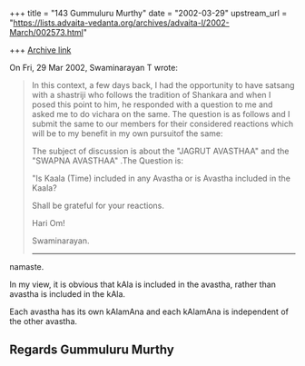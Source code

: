 +++
title = "143 Gummuluru Murthy"
date = "2002-03-29"
upstream_url = "https://lists.advaita-vedanta.org/archives/advaita-l/2002-March/002573.html"

+++
[Archive link](https://lists.advaita-vedanta.org/archives/advaita-l/2002-March/002573.html)

On Fri, 29 Mar 2002, Swaminarayan T wrote:

>
> In this context, a few days back, I had the opportunity to have satsang
> with a shastriji who follows the tradition of Shankara and when I posed
> this point to him, he responded with a question to me and asked me to do
> vichara on the same. The question is as follows and I submit the same to
> our members for their considered reactions which will be to my benefit
> in my  own pursuitof the same:
>
> The subject of discussion is about the "JAGRUT AVASTHAA" and the  "SWAPNA
> AVASTHAA" .The Question is:
>
>"Is Kaala (Time) included in any Avastha or is Avastha included in the Kaala?
>
> Shall be grateful for your reactions.
>
> Hari Om!
>
> Swaminarayan.
>
> ---------------------------------------------------------------------------------------------------------------
>

namaste.

In my view, it is obvious that kAla is included in the avastha, rather
than avastha is included in the kAla.

Each avastha has its own kAlamAna and each kAlamAna is independent of
the other avastha.

Regards
Gummuluru Murthy
------------------------------------------------------------------------

